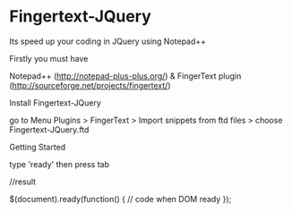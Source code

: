 Fingertext-JQuery
=================

Its speed up your coding in JQuery using Notepad++

Firstly you must have 

Notepad++ (http://notepad-plus-plus.org/)
& 
FingerText plugin (http://sourceforge.net/projects/fingertext/)

Install Fingertext-JQuery 

go to Menu Plugins > FingerText > Import snippets from ftd files > choose Fingertext-JQuery.ftd


Getting Started

type 'ready' then press tab

//result

$(document).ready(function() {
        // code when DOM ready
});
